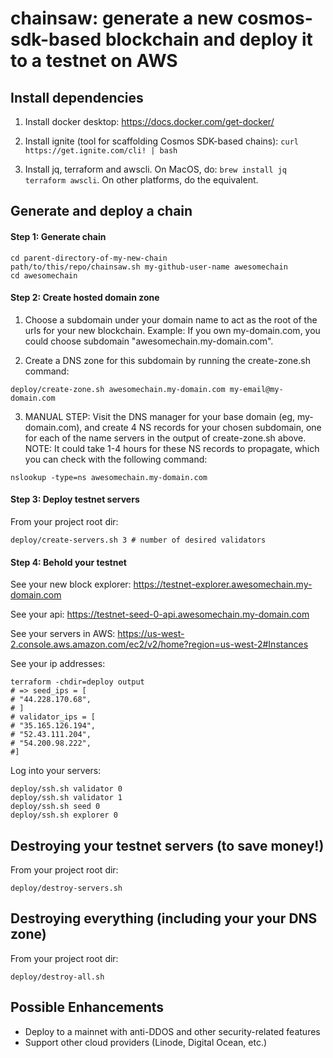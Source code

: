 # chainsaw: generate a new cosmos-sdk-based blockchain and deploy it to a testnet on AWS

## Install dependencies

1. Install docker desktop: https://docs.docker.com/get-docker/

2. Install ignite (tool for scaffolding Cosmos SDK-based chains): `curl https://get.ignite.com/cli! | bash`

3. Install jq, terraform and awscli. On MacOS, do: `brew install jq terraform awscli`. On other platforms, do the equivalent.

## Generate and deploy a chain

#### Step 1: Generate chain

```
cd parent-directory-of-my-new-chain
path/to/this/repo/chainsaw.sh my-github-user-name awesomechain
cd awesomechain
```

#### Step 2: Create hosted domain zone

1. Choose a subdomain under your domain name to act as the root of the urls for your new blockchain. Example: If you own my-domain.com, you could choose subdomain "awesomechain.my-domain.com".

2. Create a DNS zone for this subdomain by running the create-zone.sh command:

```
deploy/create-zone.sh awesomechain.my-domain.com my-email@my-domain.com
```

3. MANUAL STEP: Visit the DNS manager for your base domain (eg, my-domain.com), and create 4 NS records for your chosen subdomain, one for each of the name servers in the output of create-zone.sh above. NOTE: It could take 1-4 hours for these NS records to propagate, which you can check with the following command:

```
nslookup -type=ns awesomechain.my-domain.com
```

#### Step 3: Deploy testnet servers

From your project root dir:

```
deploy/create-servers.sh 3 # number of desired validators
```

#### Step 4: Behold your testnet

See your new block explorer: https://testnet-explorer.awesomechain.my-domain.com

See your api: https://testnet-seed-0-api.awesomechain.my-domain.com

See your servers in AWS: https://us-west-2.console.aws.amazon.com/ec2/v2/home?region=us-west-2#Instances

See your ip addresses:

```
terraform -chdir=deploy output
# => seed_ips = [
# "44.228.170.68",
# ]
# validator_ips = [
# "35.165.126.194",
# "52.43.111.204",
# "54.200.98.222",
#]
```

Log into your servers:

```
deploy/ssh.sh validator 0
deploy/ssh.sh validator 1
deploy/ssh.sh seed 0
deploy/ssh.sh explorer 0
```

## Destroying your testnet servers (to save money!)

From your project root dir:

```
deploy/destroy-servers.sh
```

## Destroying everything (including your your DNS zone)

From your project root dir:

```
deploy/destroy-all.sh
```

## Possible Enhancements

- Deploy to a mainnet with anti-DDOS and other security-related features
- Support other cloud providers (Linode, Digital Ocean, etc.)
